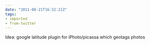 ```yaml
---
date: "2011-08-21T16:32:21Z"
tags:
- imported
- from-twitter
---
```

Idea: google latitude plugin for iPhoto/picassa which geotags photos
